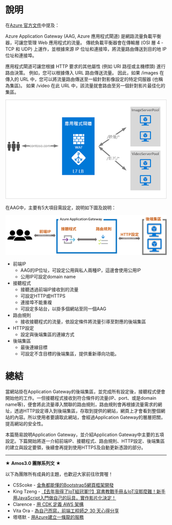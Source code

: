 # 說明

在[Azure 官方文件](https://docs.microsoft.com/zh-tw/azure/application-gateway/overview)中提及：

Azure Application Gateway (AAG, Azure 應用程式閘道) 是網路流量負載平衡器，可讓您管理 Web 應用程式的流量。 傳統負載平衡器會在傳輸層 (OSI 層 4 - TCP 和 UDP) 上運作，並根據來源 IP 位址和連接埠，將流量路由傳送到目的地 IP 位址和連接埠。

應用程式閘道可讓您根據 HTTP 要求的其他屬性 (例如 URI 路徑或主機標頭) 進行路由決策。 例如，您可以根據傳入 URL 路由傳送流量。 因此，如果 /images 在傳入的 URL 中，您可以將流量路由傳送至一組針對影像設定的特定伺服器 (也稱為集區)。 如果 /video 在此 URL 中，該流量就會路由至另一個針對影片最佳化的集區。

![AAG 示意圖](https://raw.githubusercontent.com/HanInfinity/MDnoteImg/master/typora_uploadc917ba79483543b88550f4ceb1d8b78c.png)

在AAG中，主要有5大項目需設定，說明如下圖及說明：

![AAG中各項功能配置說明圖](https://raw.githubusercontent.com/HanInfinity/MDnoteImg/master/typora_upload866d9de1b8214e6f9d630c651fcce9c4.png)

- 前端IP
  - AAG的IP位址，可設定公用與私人兩種IP，這邊會使用公用IP
  - 公用IP可設定domain name
- 接聽程式
  - 接聽透過前端IP接收到的流量
  - 可設定HTTP或HTTPS
  - 連接埠不能重複
  - 可設定多站台，以掛多個網站至同一個AAG
- 路由規則
  - 接收接聽程式的流量，依設定條件將流量引導至對應的後端集區
- HTTP設定
  - 設定與後端集區的連線方式
- 後端集區
  - 最後連線目標
  - 可設定不含目標的後端集區，提供重新導向功能。

# 總結

當網站掛在Application Gateway的後端集區，並完成所有設定後，接聽程式便會開始他的工作。一但接聽程式接收到符合條件的流量(IP、port、或是domain name等)，便會將此流量導入關聯的路由規則，路由規則會再根據流量需求的網址，透過HTTP設定導入到後端集區，存取到提供的網站，網頁上才會看到整個網站的內容。所以使用者要讀取此網站，會經過Application Gateway的層層把關，提高網站的安全性。

本篇簡易說明Application Gateway，並介紹Application Gateway中主要的五項設定。下篇開始將逐一介紹前端IP、接聽程式、路由規則、HTTP設定、後端集區的建立與設定要領，後續會再提到使用HTTPS及自動更新憑證的部分。



---

★ **Amos3.0 團隊系列文** ★  

以下為團隊所有成員的主題，也歡迎大家前往欣賞喔！

- CSScoke - [金魚都能懂的Bootstrap5網頁框架開發](https://ithelp.ithome.com.tw/users/20112550/ironman/3796)  
- King Tzeng - [【去年我得了IoT組冠軍!?】寫書教戰手冊＆IoT沒那麼難！新手用JavaScript入門做自己的玩具，實作影片化決定！](https://ithelp.ithome.com.tw/users/20103130/ironman/3712)  
- Clarence - [用 CDK 定義 AWS 架構](https://ithelp.ithome.com.tw/users/20117701/ironman/3734)  
- Vita Ora - [為自己而寫，前端工程師之 30 天心得分享](https://ithelp.ithome.com.tw/users/20112656/ironman/3799)  
- 塔塔默 - [用Azure建立一條龍的服務](https://ithelp.ithome.com.tw/users/20112552/ironman/3823)